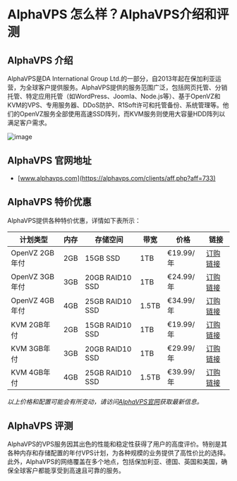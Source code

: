 # AlphaVPS 怎么样？AlphaVPS介绍和评测

## AlphaVPS 介绍
AlphaVPS是DA International Group Ltd.的一部分，自2013年起在保加利亚运营，为全球客户提供服务。AlphaVPS提供的服务范围广泛，包括网页托管、分销托管、特定应用托管（如WordPress、Joomla、Node.js等）、基于OpenVZ和KVM的VPS、专用服务器、DDoS防护、R1Soft许可和托管备份、系统管理等。他们的OpenVZ服务全部使用高速SSD阵列，而KVM服务则使用大容量HDD阵列以满足客户需求。

![image](https://github.com/mysassy1aa/AlphaVPS/assets/157263471/e5785512-2e88-4793-b3ab-0dfeb103218e)

## AlphaVPS 官网地址
- [www.alphavps.com](https://alphavps.com/clients/aff.php?aff=733)

## AlphaVPS 特价优惠
AlphaVPS提供各种特价优惠，详情如下表所示：

| 计划类型 | 内存 | 存储空间 | 带宽 | 价格 | 链接 |
|------|-----|--------|----|-----|----|
| OpenVZ 2GB年付 | 2GB | 15GB SSD | 1TB | €19.99/年 | [订购链接](https://alphavps.com/clients/aff.php?aff=733&pid=292) |
| OpenVZ 3GB年付 | 3GB | 20GB RAID10 SSD | 1TB | €24.99/年 | [订购链接](https://alphavps.com/clients/aff.php?aff=733&pid=293) |
| OpenVZ 4GB年付 | 4GB | 25GB RAID10 SSD | 1.5TB | €34.99/年 | [订购链接](https://alphavps.com/clients/aff.php?aff=733&pid=294) |
| KVM 2GB年付 | 2GB | 15GB RAID10 SSD | 1TB | €19.99/年 | [订购链接](https://alphavps.com/clients/aff.php?aff=733&pid=307) |
| KVM 3GB年付 | 3GB | 20GB RAID10 SSD | 1TB | €29.99/年 | [订购链接](https://alphavps.com/clients/aff.php?aff=733&pid=308) |
| KVM 4GB年付 | 4GB | 25GB RAID10 SSD | 1.5TB | €39.99/年 | [订购链接](https://alphavps.com/clients/aff.php?aff=733&pid=309) |

*以上价格和配置可能会有所变动，请访问[AlphaVPS官网](https://alphavps.com/clients/aff.php?aff=733)获取最新信息。*

## AlphaVPS 评测
AlphaVPS的VPS服务因其出色的性能和稳定性获得了用户的高度评价。特别是其各种内存和存储配置的年付VPS计划，为各种规模的业务提供了高性价比的选择。此外，AlphaVPS的网络覆盖在多个地点，包括保加利亚、德国、英国和美国，确保全球客户都能享受到高速且可靠的服务。



